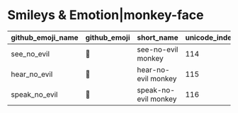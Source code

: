 # Smileys & Emotion|monkey-face

|github_emoji_name|github_emoji|short_name|unicode_index|
|---|---|---|---|
|see_no_evil|:see_no_evil:|see-no-evil monkey|114|
|hear_no_evil|:hear_no_evil:|hear-no-evil monkey|115|
|speak_no_evil|:speak_no_evil:|speak-no-evil monkey|116|
